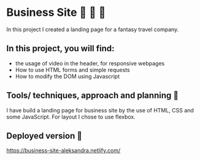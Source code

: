 # Business Site 🌴 🌴 🌴

In this project I created a landing page for a fantasy travel company.

## In this project, you will find:

- the usage of video in the header, for responsive webpages
- How to use HTML forms and simple requests
- How to modify the DOM using Javascript

## Tools/ techniques, approach and planning 🔨

I have build a landing page for business site by the use of HTML, CSS and some JavaScript. For layout I chose to use flexbox.

## Deployed version 🚀

https://business-site-aleksandra.netlify.com/


